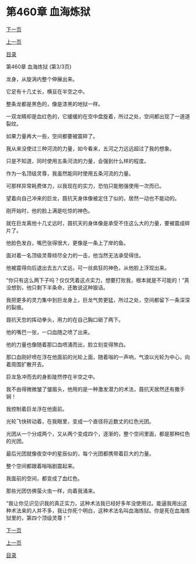 <h1>第460章   血海炼狱</h1>
            <div><p><a href="./1380_%E7%AC%AC461%E7%AB%A0_%E8%AE%A4%E8%BE%93.md">下一页</a></p><p><a href="./1378_%E7%AC%AC460%E7%AB%A0_%E8%A1%80%E6%B5%B7%E7%82%BC%E7%8B%B1.md">上一页</a></p><p><a href="../">目录</a></p></div>
            <div><p>第460章   血海炼狱 (第3/3页)</p><p>龙身，从旋涡内整个伸展出来。</p><p>它足有十几丈长，横亘在半空之中。</p><p>整条龙都是黑色的，像是漆黑的地狱一样。</p><p>一双龙睛却是血红色的，它缓缓的在空中盘旋着，所过之处，空间都出现了一道道裂纹。</p><p>如果力量再大一些，空间都要被震碎了。</p><p>我从来没使过三种河流的力量，如今看来，五河之力远远超过了我的想象。</p><p>只是不知道，同时使用五条河流的力量，会强到什么样的程度。</p><p>作为一名顶级灵尊，我虽然能同时使用五条河流的力量。</p><p>可那样异常耗费体力，以我现在的实力，恐怕只能勉强使用一次而已。</p><p>望着向自己冲来的巨龙，聂抗天身体像被定住了似的，居然一动也不能动的。</p><p>刚开始时，他的脸上满是吃惊的神色。</p><p>就在巨龙离他十几丈远时，聂抗天的身体像是承受不住这么大的力量，要被震成碎片了。</p><p>他脸色发白，嘴巴张得很大，更像是一条上了岸的鱼。</p><p>面对着一名顶级灵尊倾尽全力的一击，他当然无法承受得住。</p><p>他被震得向后退出去五六丈远，可一丝疯狂的神色，从他脸上浮现出来。</p><p>“你只有这么两下子吗？仅仅凭着这点实力，想要打败我，根本就是不可能的！”真没想到，他只剩下半条命，还敢说这种狠话。</p><p>我把更多的灵力集中到巨龙身上，巨龙气势更猛，所过之处，空间都留下一条深深的裂痕。</p><p>聂抗天忽的挥动拳头，用力的在自己胸口砸了两下。</p><p>他的嘴巴一张，一口血随之喷了出来。</p><p>他的力量也像随着那口血喷涌而出，脸立刻变得煞白。</p><p>那口血刚好喷在浮在他面前的光轮上面，随着嗡的一声响，气浪以光轮为中心，向着周围扩散开去。</p><p>巨龙急冲而去的身影陡然停在半空之中。</p><p>我不由得微微皱了皱眉头，他用的是一种激发潜力的术法，聂抗天居然还有撒手锏！</p><p>我控制着巨龙浮在他面前。</p><p>光轮飞快转动着，在我眼里，变成一个直径将近数丈的红色光团。</p><p>光团从一个分成两个，又从两个变成四个，逐渐的，整个空间里面，都是那种红色的光团。</p><p>最后光团就像夜空中的星辰似的，每个光团都携带着巨大的力量。</p><p>整个空间都跟着嗡嗡剧震起来。</p><p>我面前的空间，都变成了血红色。</p><p>那些光团仿佛萤火虫一样，向着我涌来。</p><p>“我让你见识见识我的真正实力，这种术法我已经好多年没使用过。能逼我用出这种术法来的人并不多，我让你死个明白，这种术法名叫血海炼狱。你是死在血海炼狱里的，第四个顶级灵尊！”</p></div>
            <div><p><a href="./1380_%E7%AC%AC461%E7%AB%A0_%E8%AE%A4%E8%BE%93.md">下一页</a></p><p><a href="./1378_%E7%AC%AC460%E7%AB%A0_%E8%A1%80%E6%B5%B7%E7%82%BC%E7%8B%B1.md">上一页</a></p><p><a href="../">目录</a></p></div>